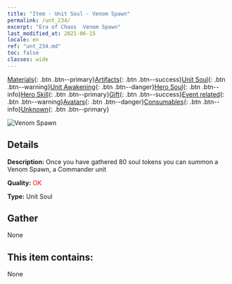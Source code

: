 ```yaml
---
title: "Item - Unit Soul - Venom Spawn"
permalink: /unt_234/
excerpt: "Era of Chaos  Venom Spawn"
last_modified_at: 2021-06-15
locale: en
ref: "unt_234.md"
toc: false
classes: wide
---
```

 [Materials](/Items/){: .btn .btn--primary}[Artifacts](/Items/Artifacts/){: .btn .btn--success}[Unit Soul](/Items/UnitSoul/){: .btn .btn--warning}[Unit Awakening](/Items/UnitAwakening/){: .btn .btn--danger}[Hero Soul](/Items/HeroSoul/){: .btn .btn--info}[Hero Skill](/Items/HeroSkill/){: .btn .btn--primary}[Gift](/Items/Gift/){: .btn .btn--success}[Event related](/Items/Events/){: .btn .btn--warning}[Avatars](/Items/Avatars/){: .btn .btn--danger}[Consumables](/Items/Consumables/){: .btn .btn--info}[Unknown](/Items/Unknown/){: .btn .btn--primary}

 ![Venom Spawn](/images/u/ti_yanmo.jpg)

## Details
 **Description:** Once you have gathered 80 soul tokens you can summon a Venom Spawn, a Commander unit

 **Quality:** <span style="color: #FF0000">OK</span>

 **Type:** Unit Soul

## Gather

  None

## This item contains:

  None

